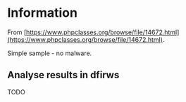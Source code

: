 # Information

From [https://www.phpclasses.org/browse/file/14672.html](https://www.phpclasses.org/browse/file/14672.html).

Simple sample - no malware.

## Analyse results in dfirws

TODO
